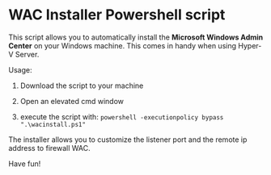 # WAC Installer Powershell script

This script allows you to automatically install the **Microsoft Windows Admin Center** on your Windows machine. This comes in handy when using Hyper-V Server.

Usage:

1. Download the script to your machine

2. Open an elevated cmd window

3. execute the script with: `powershell -executionpolicy bypass ".\wacinstall.ps1"`

The installer allows you to customize the listener port and the remote ip address to firewall WAC.

Have fun!
